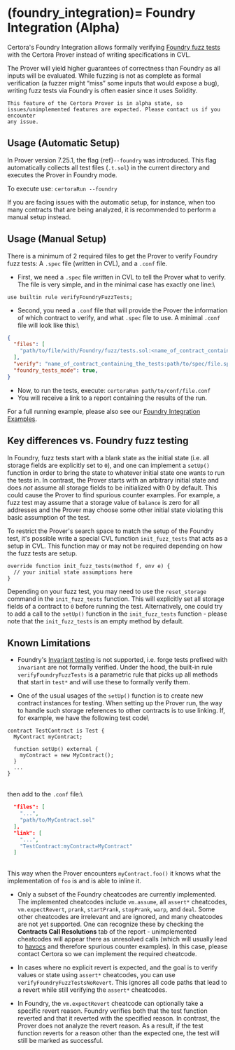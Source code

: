 (foundry_integration)=
Foundry Integration (Alpha)
=================

Certora's Foundry Integration allows formally verifying [Foundry fuzz tests](https://book.getfoundry.sh/forge/fuzz-testing)
with the Certora Prover instead of writing specifications in CVL.

The Prover will yield higher guarantees of correctness than Foundry as all inputs will be evaluated. 
While fuzzing is not as complete as formal verification (a fuzzer might “miss” some inputs that would expose a bug), 
writing fuzz tests via Foundry is often easier since it uses Solidity.


```{caution}
This feature of the Certora Prover is in alpha state, so issues/unimplemented features are expected. Please contact us if you encounter 
any issue.
```

## Usage (Automatic Setup)

In Prover version 7.25.1, the flag {ref}`--foundry` was introduced. This flag automatically collects all test files (`.t.sol`) in the current directory and executes the Prover in Foundry mode. 

To execute use: 
`certoraRun --foundry`

If you are facing issues with the automatic setup, for instance, when too many contracts that are being analyzed, 
it is recommended to perform a manual setup instead.

## Usage (Manual Setup)

There is a minimum of 2 required files to get the Prover to verify Foundry fuzz tests: A `.spec` file (written in CVL), and a `.conf` file. 

- First, we need a `.spec` file written in CVL to tell the Prover what to verify. The file is very simple, and in the minimal case 
has exactly one line:\

```solidity
use builtin rule verifyFoundryFuzzTests;
```

- Second, you need a `.conf` file that will provide the Prover the information of which contract to verify, and what `.spec` file to use. 
A minimal `.conf` file will look like this:\

```json
{
  "files": [
    "path/to/file/with/Foundry/fuzz/tests.sol:<name_of_contract_containing_the_tests>",
  ],
  "verify": "name_of_contract_containing_the_tests:path/to/spec/file.spec",
  "foundry_tests_mode": true,
}
```

- Now, to run the tests, execute:
`certoraRun path/to/conf/file.conf`
- You will receive a link to a report containing the results of the run.

For a full running example, please also see our [Foundry Integration Examples](https://github.com/Certora/Examples/tree/master/FoundryIntegration).

## Key differences vs. Foundry fuzz testing

In Foundry, fuzz tests start with a blank state as the initial state (i.e. all storage fields are explicitly set to `0`), and one can implement 
a `setUp()` function in order to bring the state to whatever initial state one wants to run the tests in. In contrast, the Prover starts with 
an arbitrary initial state and does _not_ assume all storage fields to be initialized with 0 by default. This could cause the Prover to find 
spurious counter examples. For example, a fuzz test may assume that a storage value of `balance` is zero for all addresses and the Prover may 
choose some other initial state violating this basic assumption of the test. 

To restrict the Prover's search space to match the setup of the Foundry test, it's possible write a special CVL function  `init_fuzz_tests` 
that acts as a setup in CVL. This function may or may not be required depending on how the fuzz tests are setup. 

```solidity
override function init_fuzz_tests(method f, env e) {
  // your initial state assumptions here
}
 ```
Depending on your fuzz test, you may need to use the `reset_storage` command in the `init_fuzz_tests` function. This will explicitly set all 
storage fields of a contract to `0` before running the test. Alternatively, one could try to add a call to the `setUp()` function in the 
`init_fuzz_tests` function - please note that the `init_fuzz_tests` is an empty method by default.

## Known Limitations 

- Foundry's [Invariant testing](https://book.getfoundry.sh/forge/invariant-testing) is not supported, i.e. forge tests prefixed with 
`invariant` are not formally verified. Under the hood, the built-in rule `verifyFoundryFuzzTests` is a parametric rule that picks up all methods 
that start in `test*` and will use these to formally verify them. 

- One of the usual usages of the `setUp()` function is to create new contract instances for testing.
When setting up the Prover run, the way to handle such storage references to other contracts is to use linking. If, for example,
we have the following test code\

```solidity
contract TestContract is Test {
  MyContract myContract;
	
  function setUp() external {
    myContract = new MyContract();
  }
  ...
}
```
\
then add to the `.conf` file:\

```json
  "files": [
    "...",
    "path/to/MyContract.sol"
  ],
  "link": [
    "...",
    "TestContract:myContract=MyContract"
  ]
```
\
This way when the Prover encounters `myContract.foo()` it knows what the implementation of `foo` is and is able to inline it.

- Only a subset of the Foundry cheatcodes are currently implemented.
The implemented cheatcodes include `vm.assume`, all `assert*` cheatcodes, `vm.expectRevert`, `prank`, `startPrank`, `stopPrank`, 
`warp`, and `deal`. Some other cheatcodes are irrelevant and are ignored, and many cheatcodes are not yet supported. One can 
recognize these by checking the **Contracts Call Resolutions** tab of the report - unimplemented cheatcodes will appear there 
as unresolved calls (which will usually lead to [havocs](https://docs.certora.com/en/latest/docs/user-guide/glossary.html#term-havoc) 
and therefore spurious counter examples). In this case, please contact Certora so we can implement the required cheatcode.

- In cases where no explicit revert is expected, and the goal is to verify values or state using `assert*` cheatcodes, 
you can use `verifyFoundryFuzzTestsNoRevert`. This ignores all code paths that lead to a revert while still verifying the `assert*` cheatcodes.

- In Foundry, the `vm.expectRevert` cheatcode can optionally take a specific revert reason. 
Foundry verifies both that the test function reverted and that it reverted with the specified reason. 
In contrast, the Prover does not analyze the revert reason. As a result, if the test function reverts for a reason other than 
the expected one, the test will still be marked as successful.
